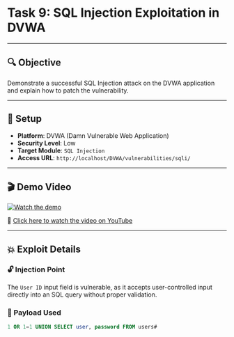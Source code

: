 # Task 9: SQL Injection Exploitation in DVWA
---
## 🔍 Objective
Demonstrate a successful SQL Injection attack on the DVWA application and explain how to patch the vulnerability.

---

## 🧪 Setup

- **Platform**: DVWA (Damn Vulnerable Web Application)
- **Security Level**: Low
- **Target Module**: `SQL Injection`
- **Access URL**: `http://localhost/DVWA/vulnerabilities/sqli/`

---

## 🎬 Demo Video

[![Watch the demo](https://img.youtube.com/vi/a0sOqOdlbpU/0.jpg)](https://youtu.be/a0sOqOdlbpU)

🔗 [Click here to watch the video on YouTube](https://youtu.be/a0sOqOdlbpU)

---

## 💥 Exploit Details

### 🔓 Injection Point

The `User ID` input field is vulnerable, as it accepts user-controlled input directly into an SQL query without proper validation.

### 🧨 Payload Used

```sql
1 OR 1=1 UNION SELECT user, password FROM users#

